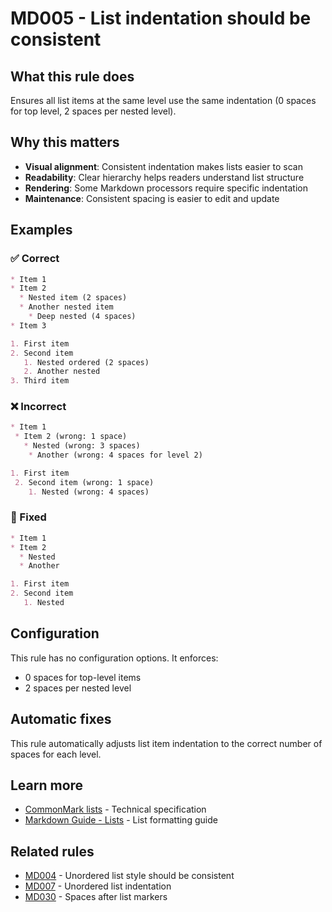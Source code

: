 # MD005 - List indentation should be consistent

## What this rule does

Ensures all list items at the same level use the same indentation (0 spaces for top level, 2 spaces per nested level).

## Why this matters

- **Visual alignment**: Consistent indentation makes lists easier to scan
- **Readability**: Clear hierarchy helps readers understand list structure
- **Rendering**: Some Markdown processors require specific indentation
- **Maintenance**: Consistent spacing is easier to edit and update

## Examples

### ✅ Correct

```markdown
* Item 1
* Item 2
  * Nested item (2 spaces)
  * Another nested item
    * Deep nested (4 spaces)
* Item 3

1. First item
2. Second item
   1. Nested ordered (2 spaces)
   2. Another nested
3. Third item
```

### ❌ Incorrect

```markdown
* Item 1
 * Item 2 (wrong: 1 space)
   * Nested (wrong: 3 spaces)
    * Another (wrong: 4 spaces for level 2)

1. First item
 2. Second item (wrong: 1 space)
    1. Nested (wrong: 4 spaces)

```

### 🔧 Fixed

```markdown
* Item 1
* Item 2
  * Nested
  * Another

1. First item
2. Second item
   1. Nested
```

## Configuration

This rule has no configuration options. It enforces:
- 0 spaces for top-level items
- 2 spaces per nested level

## Automatic fixes

This rule automatically adjusts list item indentation to the correct number of spaces for each level.

## Learn more

- [CommonMark lists](https://spec.commonmark.org/0.31.2/#lists) - Technical specification
- [Markdown Guide - Lists](https://www.markdownguide.org/basic-syntax/#lists) - List formatting guide

## Related rules

- [MD004](md004.md) - Unordered list style should be consistent
- [MD007](md007.md) - Unordered list indentation
- [MD030](md030.md) - Spaces after list markers
